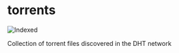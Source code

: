 torrents 
========
![Indexed](https://img.shields.io/badge/indexed-105706-blue)

Collection of torrent files discovered in the DHT network
